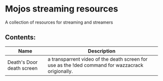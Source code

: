 # Mojos streaming resources
 A collection of resources for streaming and streamers

## Contents:
| Name                      | Description                                                                                      |
| ------------------------- | ------------------------------------------------------------------------------------------------ |
| Death's Door death screen | a transparrent video of the death screen for use as the !ded command for wazzacrack origionally. |